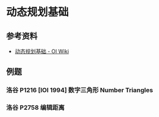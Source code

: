 # 动态规划基础

## 参考资料

- [动态规划基础 - OI Wiki](https://oi-wiki.org/dp/basic/)

## 例题

### 洛谷 P1216 [IOI 1994] 数字三角形 Number Triangles

<Problem id="P1216" />

### 洛谷 P2758 编辑距离

<Problem id="P2758" />
